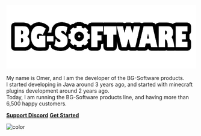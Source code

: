 ![logo](./images/bg-software-logo.png ':size=40%')
<div class="cover-text">
  <span class="fancy-text">My name is Omer, and I am the developer of the BG-Software products.<br>
  I started developing in Java around 3 years ago, and started with minecraft plugins development around 2 years ago.<br>
  Today, I am running the BG-Software products line, and having more than 6,500 happy customers.<br>
</div>

[**Support Discord**](https://bg-software.com/discord/)
[**Get Started**](home/)


![color](#fff)
